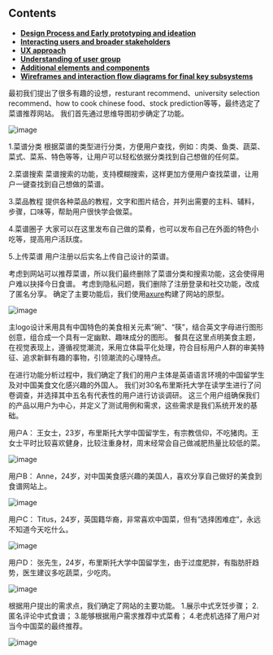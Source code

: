 ## Contents

* [**Design Process and Early prototyping and ideation**](#design-process-and-early-prototyping-and-ideation)
* [**Interacting users and broader stakeholders**](#interacting-users-and-broader-stakeholders)
* [**UX approach**](#ux-approach)
* [**Understanding of user group**](#understanding-of-user-group)
* [**Additional elements and components**](#additional-elements-and-components)
* [**Wireframes and interaction flow diagrams for final key subsystems**](#wireframes-and-interaction-flow-diagrams-for-final-key-subsystems)

最初我们提出了很多有趣的设想，resturant recommend、university selection recommend、how to cook chinese food、stock prediction等等，最终选定了菜谱推荐网站。
我们首先通过思维导图初步确定了功能。

![image](https://user-images.githubusercontent.com/45390078/115632326-5f0d4f00-a2ff-11eb-84d9-de662149768b.png)

1.菜谱分类
根据菜谱的类型进行分类，方便用户查找，例如：肉类、鱼类、蔬菜、菜式、菜系、特色等等，让用户可以轻松依据分类找到自己想做的任何菜。

2.菜谱搜索
菜谱搜索的功能，支持模糊搜索，这样更加方便用户查找菜谱，让用户一键查找到自己想做的菜谱。

3.菜品教程
提供各种菜品的教程，文字和图片结合，并列出需要的主料、辅料，步骤，口味等，帮助用户很快学会做菜。

4.菜谱圈子
大家可以在这里发布自己做的菜肴，也可以发布自己在外面的特色小吃等，提高用户活跃度。

5.上传菜谱
用户注册以后实名上传自己设计的菜谱。

考虑到网站可以推荐菜谱，所以我们最终删除了菜谱分类和搜索功能，这会使得用户难以抉择今日食谱。
考虑到隐私问题，我们删除了注册登录和社交功能，改成了匿名分享。
确定了主要功能后，我们使用[axure](https://q4r9fc.axshare.com/)构建了网站的原型。

![image](https://user-images.githubusercontent.com/45390078/115631402-a72b7200-a2fd-11eb-8145-11205ec7db40.png)

主logo设计釆用具有中国特色的美食相关元素“碗”、“筷”，结合英文字母进行图形创意，组合成一个具有一定幽默、趣味成分的图形。
餐具在这里点明美食主题，在视觉表现上，遵循视觉潮流，釆用立体扁平化处理，符合目标用户人群的审美特征、追求新鲜有趣的事物，引领潮流的心理特点。

在进行功能分析过程中，我们确定了我们的用户主体是英语语言环境的中国留学生及对中国美食文化感兴趣的外国人。
我们对30名布里斯托大学在读学生进行了问卷调查，并选择其中五名有代表性的用户进行访谈调研。
这三个用户组确保我们的产品以用户为中心，并定义了测试用例和需求，这些需求是我们系统开发的基础。

用户A：
王女士，23岁，布里斯托大学中国留学生，有宗教信仰，不吃猪肉。王女士平时比较喜欢健身，比较注重身材，周末经常会自己做减肥热量比较低的菜。

![image](https://user-images.githubusercontent.com/45390078/115634131-e27b7000-a300-11eb-9431-5f8fcbce83bf.png)

用户B：
Anne，24岁，对中国美食感兴趣的美国人，喜欢分享自己做好的美食到食谱网站上。

![image](https://user-images.githubusercontent.com/45390078/115632779-61bc7400-a300-11eb-947d-8981376a9d44.png)

用户C：
Titus，24岁，英国籍华裔，非常喜欢中国菜，但有“选择困难症”，永远不知道今天吃什么。

 ![image](https://user-images.githubusercontent.com/45390078/115634098-d2fc2700-a300-11eb-8856-429fab4c3551.png)

用户D：
张先生，24岁，布里斯托大学中国留学生，由于过度肥胖，有脂肪肝趋势，医生建议多吃蔬菜，少吃肉。

![image](https://user-images.githubusercontent.com/45390078/115632397-87954900-a2ff-11eb-9045-d9a9bf23996d.png)

根据用户提出的需求点，我们确定了网站的主要功能。
1.展示中式烹饪步骤；
2.匿名评论中式食谱；
3.能够根据用户需求推荐中式菜肴；
4.老虎机选择了用户对当今中国菜的最终推荐。

![image](https://user-images.githubusercontent.com/45390078/115633614-b2cc6800-a300-11eb-865c-b0ada78a8bf6.png)

